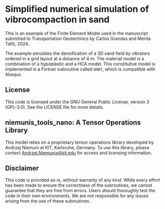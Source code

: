 # Simplified numerical simulation of vibrocompaction in sand 
This is an example of the Finite Element Model used in the manuscript submitted to Transportation Geotechnics by Carlos Grandas and Merita Tafili, 2024.

The example simulates the densification of a 3D sand field by vibrators ordered in a grid layout at a distance of 4 m. The material model is a combination of a hypoplastic and a HCA model. This constitutive model is implemented in a Fortran subroutine called `UMAT`, which is compatible with Abaqus.

## License
This code is licensed under the GNU General Public License, version 3 (GPL-3.0). See the LICENSE file for more details.

##  niemunis_tools_nano: A Tensor Operations Library  
This model relies on a proprietary tensor operations library developed by Andrzej Niemuni at KIT, Karlsruhe, Germany. To use this library, please contact Andrzej.Niemunis@kit.edu for access and licensing information.

## Disclaimer 
This code is provided as-is, without warranty of any kind. While every effort has been made to ensure the correctness of the subroutines, we cannot guarantee that they are free from errors. Users should thoroughly test the code in their own environments. We are not responsible for any issues arising from the use of these subroutines.


